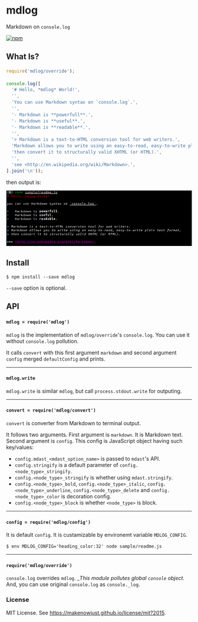 # mdlog

Markdown on `console.log`

[![npm](https://nodei.co/npm/mdlog.png)](https://nodei.co/npm/mdlog/)


## What Is?

```javascript
require('mdlog/override');

console.log([
  '# Hello, *mdlog* World!',
  '',
  'You can use Markdown syntax on `console.log`.',
  '',
  '- Markdown is **powerfull**.',
  '- Markdown is **useful**.',
  '- Markdown is **readable**.',
  '',
  '> Markdown is a text-to-HTML conversion tool for web writers.',
  'Markdown allows you to write using an easy-to-read, easy-to-write plain text format,',
  'then convert it to structurally valid XHTML (or HTML).',
  '',
  'see <http://en.wikipedia.org/wiki/Markdown>.',
].join('\n'));
```

then output is:

![output to terminal](https://raw.githubusercontent.com/MakeNowJust/mdlog/master/sample/readme.png)


## Install

```console
$ npm install --save mdlog
```

`--save` option is optional.

## API

#### `mdlog = require('mdlog')`

`mdlog` is the implementation of `mdlog/override`'s `console.log`. You can use it without `console.log` pollution.

It calls `convert` with this first argument `markdown` and second argument `config` merged `defaultConfig` and prints.

- - -

#### `mdlog.write`

`mdlog.write` is similar `mdlog`, but call `process.stdout.write` for outputing.

- - -

#### `convert = require('mdlog/convert')`

`convert` is converter from Markdown to terminal output.

It follows two arguments.  First argument is `markdown`. It is Markdown text.  Second argument is `config`.  This config is JavaScript object having such key/values:

  - `config.mdast_<mdast_option_name>` is passed to `mdast`'s API.
  - `config.stringify` is a default parameter of `config.<node_type>_stringify`.
  - `config.<node_type>_stringify` is whether using `mdast.stringify`.
  - `config.<node_type>_bold`, `config.<node_type>_italic`, `config.<node_type>_underline`, `config.<node_type>_delete` and `config.<node_type>_color` is decoration config.
  - `config.<node_type>_block` is whether `<node_type>` is block.

- - -

#### `config = require('mdlog/config')`

It is default `config`.  It is custamizable by environemt variable `MDLOG_CONFIG`.

```console
$ env MDLOG_CONFIG='heading_color:32' node sample/readme.js
```

- - -

#### `require('mdlog/override')`

`console.log` overrides `mdlog`. __This module pollutes global `console` object._ And, you can use original `console.log` as `console._log`.


### License

MIT License. See <https://makenowjust.github.io/license/mit?2015>.
